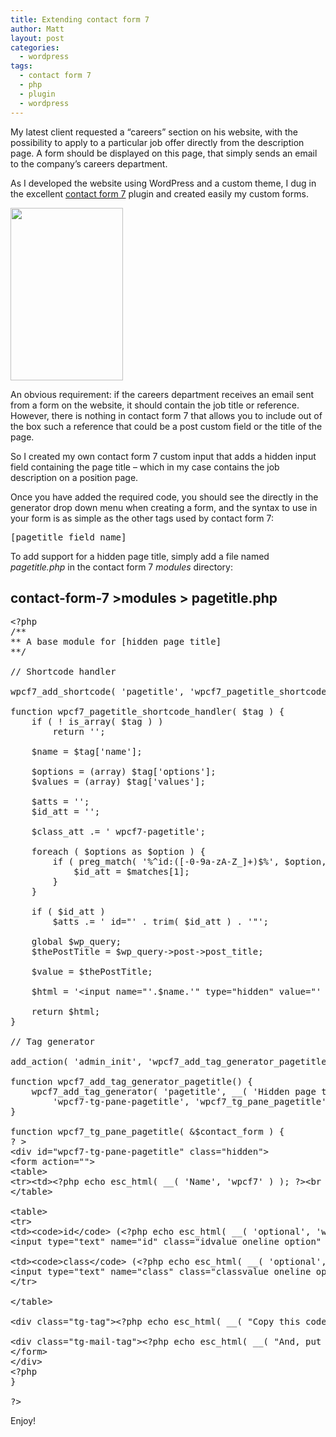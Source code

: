 ```yaml
---
title: Extending contact form 7
author: Matt
layout: post
categories:
  - wordpress
tags:
  - contact form 7
  - php
  - plugin
  - wordpress
---
```

My latest client requested a &#8220;careers&#8221; section on his website, with the possibility to apply to a particular job offer directly from the description page. A form should be displayed on this page, that simply sends an email to the company&#8217;s careers department.

As I developed the website using WordPress and a custom theme, I dug in the excellent [contact form 7][1] plugin and created easily my custom forms.<!--more-->

<p class="attachement"><img class="alignleft size-full wp-image-225" title="cf7-hpt" src="http://blog.ekynoxe.com/wp-content/uploads/2010/09/cf7-hpt.png" alt="" width="180" height="276" /></p>

An obvious requirement: if the careers department receives an email sent from a form on the website, it should contain the job title or reference.
However, there is nothing in contact form 7 that allows you to include out of the box such a reference that could be a post custom field or the title of the page.

So I created my own contact form 7 custom input that adds a hidden input field containing the page title &#8211; which in my case contains the job description on a position page.

Once you have added the required code, you should see the directly in the generator drop down menu when creating a form, and the syntax to use in your form is as simple as the other tags used by contact form 7:

<pre>[pagetitle field_name]</pre>

To add support for a hidden page title, simply add a file named *pagetitle.php* in the contact form 7 *modules* directory:

## contact-form-7 >modules > pagetitle.php

<pre class="brush: php; title: ; notranslate" title="">
&lt;?php
/**
** A base module for [hidden page title]
**/

// Shortcode handler

wpcf7_add_shortcode( 'pagetitle', 'wpcf7_pagetitle_shortcode_handler', true );

function wpcf7_pagetitle_shortcode_handler( $tag ) {
	if ( ! is_array( $tag ) )
		return '';

	$name = $tag['name'];

	$options = (array) $tag['options'];
	$values = (array) $tag['values'];

	$atts = '';
	$id_att = '';

	$class_att .= ' wpcf7-pagetitle';

	foreach ( $options as $option ) {
		if ( preg_match( '%^id:([-0-9a-zA-Z_]+)$%', $option, $matches ) ) {
			$id_att = $matches[1];
		}
	}

	if ( $id_att )
		$atts .= ' id="' . trim( $id_att ) . '"';

	global $wp_query;
	$thePostTitle = $wp_query-&gt;post-&gt;post_title;

	$value = $thePostTitle;

	$html = '&lt;input name="'.$name.'" type="hidden" value="' . esc_attr( $value ) . '"' . $atts . ' /&gt;';

	return $html;
}

// Tag generator

add_action( 'admin_init', 'wpcf7_add_tag_generator_pagetitle', 50 );

function wpcf7_add_tag_generator_pagetitle() {
	wpcf7_add_tag_generator( 'pagetitle', __( 'Hidden page title', 'wpcf7' ),
		'wpcf7-tg-pane-pagetitle', 'wpcf7_tg_pane_pagetitle' );
}

function wpcf7_tg_pane_pagetitle( &amp;$contact_form ) {
? &gt;
&lt;div id="wpcf7-tg-pane-pagetitle" class="hidden"&gt;
&lt;form action=""&gt;
&lt;table&gt;
&lt;tr&gt;&lt;td&gt;&lt;?php echo esc_html( __( 'Name', 'wpcf7' ) ); ?&gt;&lt;br /&gt;&lt;input type="text" name="name" class="tg-name oneline" /&gt;&lt;/td&gt;&lt;td&gt;&lt;/td&gt;&lt;/tr&gt;
&lt;/table&gt;

&lt;table&gt;
&lt;tr&gt;
&lt;td&gt;&lt;code&gt;id&lt;/code&gt; (&lt;?php echo esc_html( __( 'optional', 'wpcf7' ) ); ?&gt;)&lt;br /&gt;
&lt;input type="text" name="id" class="idvalue oneline option" /&gt;&lt;/td&gt;

&lt;td&gt;&lt;code&gt;class&lt;/code&gt; (&lt;?php echo esc_html( __( 'optional', 'wpcf7' ) ); ?&gt;)&lt;br /&gt;
&lt;input type="text" name="class" class="classvalue oneline option" /&gt;&lt;/td&gt;
&lt;/tr&gt;

&lt;/table&gt;

&lt;div class="tg-tag"&gt;&lt;?php echo esc_html( __( "Copy this code and paste it into the form left.", 'wpcf7' ) ); ?&gt;&lt;br /&gt;&lt;input type="text" name="pagetitle" class="tag" readonly="readonly" onfocus="this.select()" /&gt;&lt;/div&gt;

&lt;div class="tg-mail-tag"&gt;&lt;?php echo esc_html( __( "And, put this code into the File Attachments field below.", 'wpcf7' ) ); ?&gt;&lt;br /&gt;&lt;span class="arrow"&gt;&#11015;&lt;/span&gt;&nbsp;&lt;input type="text" class="mail-tag" readonly="readonly" onfocus="this.select()" /&gt;&lt;/div&gt;
&lt;/form&gt;
&lt;/div&gt;
&lt;?php
}

?&gt;
</pre>

Enjoy!

 [1]: http://wordpress.org/extend/plugins/contact-form-7/
